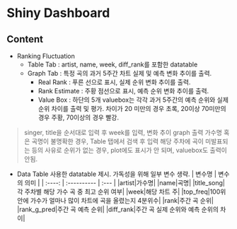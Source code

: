 # Shiny Dashboard

## Content
   * Ranking  Fluctuation
      * Table Tab : artist, name, week, diff_rank를 포함한 datatable
      * Graph Tab : 특정 곡의 과거 5주간 차트 실제 및 예측 변화 추이를 출력.
         *  Real Rank : 푸른 선으로 표시, 실제 순위 변화 추이를 출력.
         *  Rank Estimate : 주황 점선으로 표시, 예측 순위 변화 추이를 출력.
         *  Value Box : 하단의 5개 valuebox는 각각 과거 5주간의 예측 순위와 실제 순위 차이를 출력 및 평가. 차이가 20 미만의 경우 초록, 20이상 70미만의 경우 주황, 70이상의 경우 빨강.

> singer, title을 순서대로 입력 후 week를 입력, 변화 추이 graph 출력
> 가수명 혹은 곡명이 불명확한 경우, Table 탭에서 검색 후 입력
> 해당 주차에 곡이 미발표되는 등의 사유로 순위가 없는 경우, plot에도 표시가 안 되며, valuebox도 출력이 안됨.


   * Data Table
 사용한 datatable 제시. 가독성을 위해 일부 변수 생략. 
| 변수명 | 변수의 의미 | 
| :----: | :---------- | :--- |
|artist|가수명|
|name|곡명|
|title_song|각 주차별 해당 가수 곡 중 최고 순위 여부|
|week|해당 차트 주|
|top_freq|100위 안에 가수가 얼마나 많이 차트에 곡을 올렸는지 4분위수|
|rank|주간 곡 순위|
|rank_g_pred|주간 곡 예측 순위|
|diff_rank|주간 곡 실제 순위와 예측 순위의 차이|